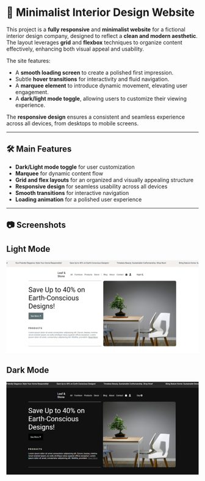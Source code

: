 # 🏡 Minimalist Interior Design Website  

This project is a **fully responsive** and **minimalist website** for a fictional interior design company, designed to reflect a **clean and modern aesthetic**. The layout leverages **grid** and **flexbox** techniques to organize content effectively, enhancing both visual appeal and usability.  

The site features:  
- A **smooth loading screen** to create a polished first impression.  
- Subtle **hover transitions** for interactivity and fluid navigation.  
- A **marquee element** to introduce dynamic movement, elevating user engagement.  
- A **dark/light mode toggle**, allowing users to customize their viewing experience.  

The **responsive design** ensures a consistent and seamless experience across all devices, from desktops to mobile screens.  

---

## 🛠️ Main Features  
- **Dark/Light mode toggle** for user customization  
- **Marquee** for dynamic content flow  
- **Grid and flex layouts** for an organized and visually appealing structure  
- **Responsive design** for seamless usability across all devices  
- **Smooth transitions** for interactive navigation  
- **Loading animation** for a polished user experience  

---

## 📷 Screenshots  
## Light Mode

![Screenshot](./screenshot/img1.PNG)

## Dark Mode
![Screenshot](./screenshot/img2.PNG)
